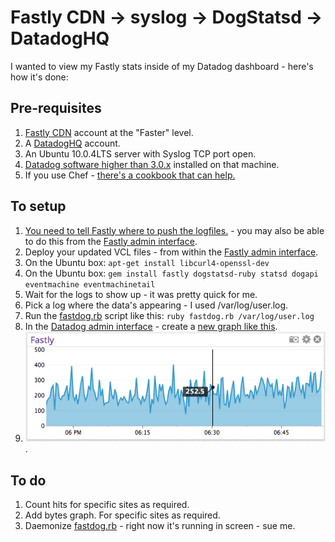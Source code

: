 Fastly CDN -> syslog -> DogStatsd -> DatadogHQ
==============================================

I wanted to view my Fastly stats inside of my Datadog dashboard - here's how it's done:

Pre-requisites
--------------

1. [Fastly CDN](http://www.fastly.com/) account at the "Faster" level.
2. A [DatadogHQ](http://www.datadoghq.com/) account.
3. An Ubuntu 10.0.4LTS server with Syslog TCP port open.
4. [Datadog software higher than 3.0.x](http://api.datadoghq.com/guides/dogstatsd/) installed on that machine.
5. If you use Chef - [there's a cookbook that can help.](https://github.com/darron/fastdog/tree/master/chef/cookbook)

To setup
--------

1. [You need to tell Fastly where to push the logfiles.](https://github.com/darron/fastdog/blob/master/fastly.rb) - you may also be able to do this from the [Fastly admin interface](http://app.fastly.com).
2. Deploy your updated VCL files - from within the [Fastly admin interface](http://app.fastly.com).
3. On the Ubuntu box: `apt-get install libcurl4-openssl-dev`
4. On the Ubuntu box: `gem install fastly dogstatsd-ruby statsd dogapi eventmachine eventmachinetail`
5. Wait for the logs to show up - it was pretty quick for me.
6. Pick a log where the data's appearing - I used /var/log/user.log.
7. Run the [fastdog.rb](https://github.com/darron/fastdog/blob/master/fastdog.rb) script like this: `ruby fastdog.rb /var/log/user.log`
8. In the [Datadog admin interface](http://app.datadoghq.com) - create a [new graph like this](https://github.com/darron/fastdog/blob/master/datadog-metrics.png).
9. ![Profit](https://github.com/darron/fastdog/blob/master/result.png).

To do
-----

1. Count hits for specific sites as required.
2. Add bytes graph. For specific sites as required.
3. Daemonize [fastdog.rb](https://github.com/darron/fastdog/blob/master/fastdog.rb) - right now it's running in screen - sue me.